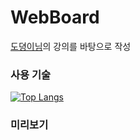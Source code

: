 # WebBoard
[도뎡이님](https://congsong.tistory.com/)의 강의를 바탕으로 작성

### 사용 기술
[![Top Langs](https://github-readme-stats.vercel.app/api/top-langs/?username=byeori93&layout=compact)](https://github.com/byeori93/github-readme-stats)

### 미리보기
